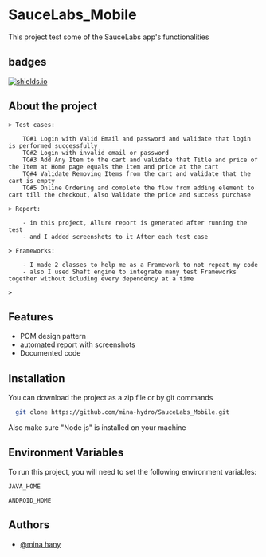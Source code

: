 
# SauceLabs_Mobile

This project test some of the SauceLabs app's functionalities


## badges
[![shields.io](https://img.shields.io/badge/pass-all-green)]([shields.io](https://img.shields.io/badge/pass-all-green))
## About the project
    > Test cases:

        TC#1 Login with Valid Email and password and validate that login is performed successfully
        TC#2 Login with invalid email or password
        TC#3 Add Any Item to the cart and validate that Title and price of the Item at Home page equals the item and price at the cart
        TC#4 Validate Removing Items from the cart and validate that the cart is empty
        TC#5 Online Ordering and complete the flow from adding element to cart till the checkout, Also Validate the price and success purchase
    
    > Report: 

        - in this project, Allure report is generated after running the test
        - and I added screenshots to it After each test case
    
    > Frameworks:

        - I made 2 classes to help me as a Framework to not repeat my code
        - also I used Shaft engine to integrate many test Frameworks together without icluding every dependency at a time

    > 
## Features

- POM design pattern
- automated report with screenshots
- Documented code


## Installation

You can download the project as a zip file or by git commands

```bash
  git clone https://github.com/mina-hydro/SauceLabs_Mobile.git
```
Also make sure "Node js" is installed on your machine
    
## Environment Variables

To run this project, you will need to set the following environment variables: 

`JAVA_HOME`

`ANDROID_HOME`


## Authors

- [@mina hany](https://github.com/mina-hydro)


